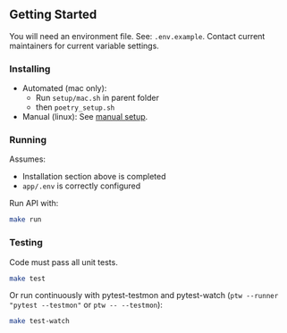 ## Getting Started

You will need an environment file. See: `.env.example`. Contact current maintainers for current variable settings.

### Installing

- Automated (mac only):
  - Run `setup/mac.sh` in parent folder
  - then `poetry_setup.sh`
- Manual (linux): See [manual setup](../docs/MANUAL_SETUP.md).

### Running

Assumes:

- Installation section above is completed
- `app/.env` is correctly configured

Run API with:

```bash
make run
```

### Testing

Code must pass all unit tests.

```bash
make test
```

Or run continuously with pytest-testmon and pytest-watch (`ptw --runner "pytest --testmon"` or `ptw -- --testmon`):

```bash
make test-watch
```
